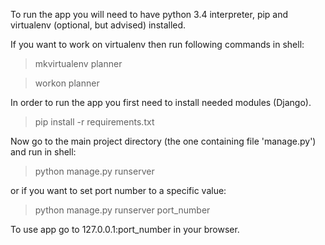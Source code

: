 To run the app you will need to have python 3.4 interpreter, pip and virtualenv (optional, but advised) installed.

If you want to work on virtualenv then run following commands in shell:
> mkvirtualenv planner

> workon planner


In order to run the app you first need to install needed modules (Django).
> pip install -r requirements.txt

Now go to the main project directory (the one containing file 'manage.py') and run in shell:
> python manage.py runserver 

or if you want to set port number to a specific value:

> python manage.py runserver port_number

To use app go to 127.0.0.1:port_number in your browser.
